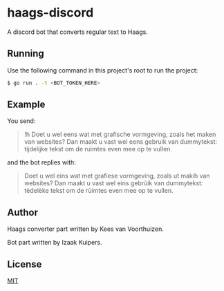 # haags-discord

A discord bot that converts regular text to Haags.

## Running

Use the following command in this project's root to run the project:

```bash
$ go run . -t <BOT_TOKEN_HERE>
```

## Example

You send:

> !h Doet u wel eens wat met grafische vormgeving, zoals het maken van websites? Dan maakt u vast wel eens gebruik van dummytekst: tijdelijke tekst om de ruimtes even mee op te vullen.

and the bot replies with:

> Doet u wel eins wat met grafiese vormgeving, zoals ut makih van websites? Dan maakt u vast wel eins gebrùik van dummytekst: tèdelèke tekst om de rùimtes even mee op te vullen.

## Author

Haags converter part written by Kees van Voorthuizen.

Bot part written by Izaak Kuipers.

## License

[MIT](./LICENSE)
